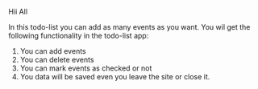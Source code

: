 Hii All

In this todo-list you can add as many events as you want. You wil get the following functionality in the todo-list app:

1. You can add events
2. You can delete events
3. You can mark events as checked or not
4. You data will be saved even you leave the site or close it.
